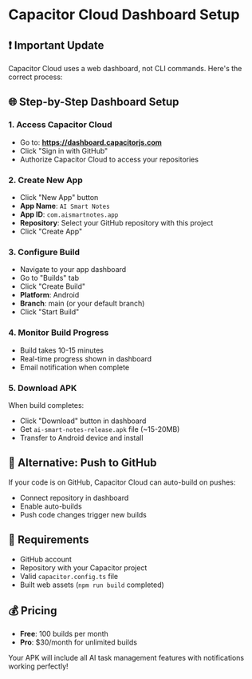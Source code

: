 # Capacitor Cloud Dashboard Setup

## ❗ **Important Update**
Capacitor Cloud uses a web dashboard, not CLI commands. Here's the correct process:

## 🌐 **Step-by-Step Dashboard Setup**

### **1. Access Capacitor Cloud**
- Go to: **https://dashboard.capacitorjs.com**
- Click "Sign in with GitHub"
- Authorize Capacitor Cloud to access your repositories

### **2. Create New App**
- Click "New App" button
- **App Name**: `AI Smart Notes`
- **App ID**: `com.aismartnotes.app`
- **Repository**: Select your GitHub repository with this project
- Click "Create App"

### **3. Configure Build**
- Navigate to your app dashboard
- Go to "Builds" tab
- Click "Create Build"
- **Platform**: Android
- **Branch**: main (or your default branch)
- Click "Start Build"

### **4. Monitor Build Progress**
- Build takes 10-15 minutes
- Real-time progress shown in dashboard
- Email notification when complete

### **5. Download APK**
When build completes:
- Click "Download" button in dashboard
- Get `ai-smart-notes-release.apk` file (~15-20MB)
- Transfer to Android device and install

## 📱 **Alternative: Push to GitHub**
If your code is on GitHub, Capacitor Cloud can auto-build on pushes:
- Connect repository in dashboard
- Enable auto-builds
- Push code changes trigger new builds

## 🔧 **Requirements**
- GitHub account
- Repository with your Capacitor project
- Valid `capacitor.config.ts` file
- Built web assets (`npm run build` completed)

## 💰 **Pricing**
- **Free**: 100 builds per month
- **Pro**: $30/month for unlimited builds

Your APK will include all AI task management features with notifications working perfectly!